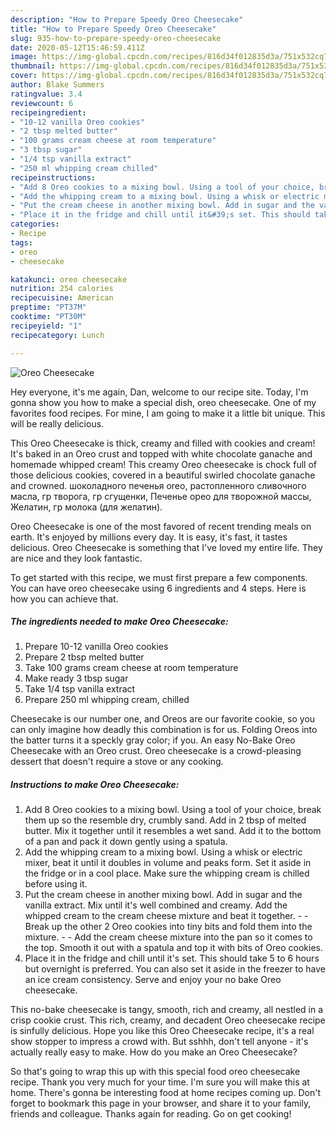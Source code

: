 ```yaml
---
description: "How to Prepare Speedy Oreo Cheesecake"
title: "How to Prepare Speedy Oreo Cheesecake"
slug: 935-how-to-prepare-speedy-oreo-cheesecake
date: 2020-05-12T15:46:59.411Z
image: https://img-global.cpcdn.com/recipes/816d34f012835d3a/751x532cq70/oreo-cheesecake-recipe-main-photo.jpg
thumbnail: https://img-global.cpcdn.com/recipes/816d34f012835d3a/751x532cq70/oreo-cheesecake-recipe-main-photo.jpg
cover: https://img-global.cpcdn.com/recipes/816d34f012835d3a/751x532cq70/oreo-cheesecake-recipe-main-photo.jpg
author: Blake Summers
ratingvalue: 3.4
reviewcount: 6
recipeingredient:
- "10-12 vanilla Oreo cookies"
- "2 tbsp melted butter"
- "100 grams cream cheese at room temperature"
- "3 tbsp sugar"
- "1/4 tsp vanilla extract"
- "250 ml whipping cream chilled"
recipeinstructions:
- "Add 8 Oreo cookies to a mixing bowl. Using a tool of your choice, break them up so the resemble dry, crumbly sand. Add in 2 tbsp of melted butter. Mix it together until it resembles a wet sand. Add it to the bottom of a pan and pack it down gently using a spatula.​"
- "Add the whipping cream to a mixing bowl. Using a whisk or electric mixer, beat it until it doubles in volume and peaks form. Set it aside in the fridge or in a cool place. Make sure the whipping cream is chilled before using it."
- "Put the cream cheese in another mixing bowl. Add in sugar and the vanilla extract. Mix until it&#39;s well combined and creamy. Add the whipped cream to the cream cheese mixture and beat it together.​  Break up the other 2 Oreo cookies into tiny bits and fold them into the mixture.​  Add the cream cheese mixture into the pan so it comes to the top. Smooth it out with a spatula and top it with bits of Oreo cookies."
- "Place it in the fridge and chill until it&#39;s set. This should take 5 to 6 hours but overnight is preferred. You can also set it aside in the freezer to have an ice cream consistency. Serve and enjoy your no bake Oreo cheesecake."
categories:
- Recipe
tags:
- oreo
- cheesecake

katakunci: oreo cheesecake 
nutrition: 254 calories
recipecuisine: American
preptime: "PT37M"
cooktime: "PT30M"
recipeyield: "1"
recipecategory: Lunch

---
```



![Oreo Cheesecake](https://img-global.cpcdn.com/recipes/816d34f012835d3a/751x532cq70/oreo-cheesecake-recipe-main-photo.jpg)

Hey everyone, it's me again, Dan, welcome to our recipe site. Today, I'm gonna show you how to make a special dish, oreo cheesecake. One of my favorites food recipes. For mine, I am going to make it a little bit unique. This will be really delicious.

This Oreo Cheesecake is thick, creamy and filled with cookies and cream! It&#39;s baked in an Oreo crust and topped with white chocolate ganache and homemade whipped cream! This creamy Oreo cheesecake is chock full of those delicious cookies, covered in a beautiful swirled chocolate ganache and crowned. шоколадного печенья oreo, растопленного сливочного масла, гр творога, гр сгущенки, Печенье орео для творожной массы, Желатин, гр молока (для желатин).

Oreo Cheesecake is one of the most favored of recent trending meals on earth. It's enjoyed by millions every day. It is easy, it's fast, it tastes delicious. Oreo Cheesecake is something that I've loved my entire life. They are nice and they look fantastic.


To get started with this recipe, we must first prepare a few components. You can have oreo cheesecake using 6 ingredients and 4 steps. Here is how you can achieve that.

<!--inarticleads1-->

##### The ingredients needed to make Oreo Cheesecake:

1. Prepare 10-12 vanilla Oreo cookies​
1. Prepare 2 tbsp melted butter​
1. Take 100 grams cream cheese at room temperature​
1. Make ready 3 tbsp sugar​
1. Take 1/4 tsp vanilla extract​
1. Prepare 250 ml whipping cream, chilled​


Cheesecake is our number one, and Oreos are our favorite cookie, so you can only imagine how deadly this combination is for us. Folding Oreos into the batter turns it a speckly gray color; if you. An easy No-Bake Oreo Cheesecake with an Oreo crust. Oreo cheesecake is a crowd-pleasing dessert that doesn&#39;t require a stove or any cooking. 

<!--inarticleads2-->

##### Instructions to make Oreo Cheesecake:

1. Add 8 Oreo cookies to a mixing bowl. Using a tool of your choice, break them up so the resemble dry, crumbly sand. Add in 2 tbsp of melted butter. Mix it together until it resembles a wet sand. Add it to the bottom of a pan and pack it down gently using a spatula.​
1. Add the whipping cream to a mixing bowl. Using a whisk or electric mixer, beat it until it doubles in volume and peaks form. Set it aside in the fridge or in a cool place. Make sure the whipping cream is chilled before using it.
1. Put the cream cheese in another mixing bowl. Add in sugar and the vanilla extract. Mix until it&#39;s well combined and creamy. Add the whipped cream to the cream cheese mixture and beat it together.​ -  - Break up the other 2 Oreo cookies into tiny bits and fold them into the mixture.​ -  - Add the cream cheese mixture into the pan so it comes to the top. Smooth it out with a spatula and top it with bits of Oreo cookies.
1. Place it in the fridge and chill until it&#39;s set. This should take 5 to 6 hours but overnight is preferred. You can also set it aside in the freezer to have an ice cream consistency. Serve and enjoy your no bake Oreo cheesecake.


This no-bake cheesecake is tangy, smooth, rich and creamy, all nestled in a crisp cookie crust. This rich, creamy, and decadent Oreo cheesecake recipe is sinfully delicious. Hope you like this Oreo Cheesecake recipe, it&#39;s a real show stopper to impress a crowd with. But sshhh, don&#39;t tell anyone - it&#39;s actually really easy to make. How do you make an Oreo Cheesecake? 

So that's going to wrap this up with this special food oreo cheesecake recipe. Thank you very much for your time. I'm sure you will make this at home. There's gonna be interesting food at home recipes coming up. Don't forget to bookmark this page in your browser, and share it to your family, friends and colleague. Thanks again for reading. Go on get cooking!
